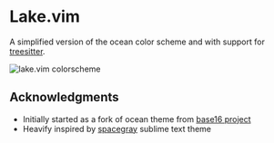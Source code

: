 # Lake.vim

A simplified version of the ocean color scheme and  with support for [treesitter](https://github.com/nvim-treesitter/nvim-treesitter).

<img alt="lake.vim colorscheme" src="https://user-images.githubusercontent.com/5817809/124399388-ca25c980-dd23-11eb-8ede-361bcb5415db.png">

## Acknowledgments

- Initially started as a fork of ocean theme from [base16 project](https://github.com/chriskempson/base16-vim)
- Heavify inspired by [spacegray](https://kkga.github.io/spacegray/) sublime text theme
